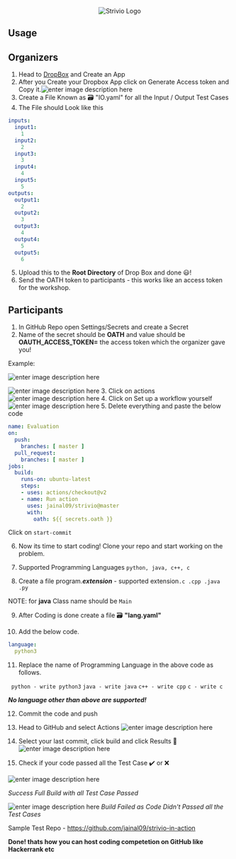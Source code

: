 
<p align="center">
   <img src="https://lh3.googleusercontent.com/pjuqWGUogguB1YtD3mujtbKJjfriMyPOhskCnF_7G0g4zFmisO8Er6uzFwJziKSvwsKbAu7e3n4bIE8az2i-a1rrP8vRUhszRNqZXEWTLe5KEheukBUVF7ktDDXYkvHz07mQAnD4k9O7u50SJkRbQYcu7ulKw04ieW9ec3l0Td8v1OZj7g_qDjz0_kfCspUsl3CQXapjTjOge0N1p4gJX1yaUzlGEr7IhfIXZdllX0dUj1OU2ry9K5JEDZw_27EATGbOXDh20oENKUps1TmVylAM5QIMc1fhqqEca7KBwInmYbAEOPSTxvwP7BnWixH6KQ3NcbkS-8MyyoDqrZZkA1Yp4Io6OjzGidkIVijTg-9sb8IV51HNqMKkaklZBWDwg5KrGycsPS5_EkQh9JLhKpnCWzbYloRHuOgKWZE4OLJ4MUi1E7KFMnKHkfZOSrwk-LLUKsaI4c_XNQIiK9lPQRHFtWYl7EYIVvkYFsoZ9lYrGTTr2p-Sn2v0bFR7HatuD4F49o3ceUllxfjR2LvE4VK0m6nZU1SfC4Fi3hBHyPkv62wmZQturOeBPhVha9BRFxDxFhfNgiphS8cepHgOx1ZQcobYXj68MegQrU16GmDT9pkamyiQggKWWfS2ZpPP2yCn2ybrEX1iiYi62NS05p81H6cfqh-iM4MiMLl2WEscI93q8BA1gc7NIJJ_b1s=w512-h338-no" alt="Strivio Logo"/>
</p>

## Usage

## Organizers

 1. Head to [DropBox](https://www.dropbox.com/developers/apps_tk=pilot_lp&_ad=topbar4&_camp=myapps) and Create an App
 2. After you Create your Dropbox App click on Generate Access token and Copy it.![enter image description here](https://miro.medium.com/max/938/1*vLvuPuX5n-klKMConAXQug.png)
3. Create a File Known as 🗃️ "IO.yaml" for all the Input / Output Test Cases
4. The File should Look like this
```yaml  
inputs:  
  input1:  
    1  
  input2:  
    2  
  input3:  
    3  
  input4:  
    4  
  input5:  
    5  
outputs:  
  output1:  
    2  
  output2:  
    3  
  output3:  
    4  
  output4:  
    5  
  output5:  
    6  
```
5. Upload this to the **Root Directory** of Drop Box and done 😃!
6. Send the OATH token to participants - this works like an access token for the workshop.
## Participants
1. In GitHub Repo open Settings/Secrets and create a Secret
2. Name of the secret should be **OATH** and value should be **OAUTH_ACCESS_TOKEN=** the access token which the organizer gave you!

Example: 

![enter image description here](https://lh3.googleusercontent.com/FWyw9eCgKusbUT7w6jKiITafU7ZNp3el4QiwyTM1evxo8J181AvS3QZjDsNfzs4Rkgo8Uoz91_BOK06ci8zusVtdFHbPZ1nl_I6xCeIxHXJql10kLY5IOu7mxSF9mflOTd6gp1xpxfBsyf8n9kf66UWKiV8HDMrcyU051mj7RfG3PM5EPeIoWlcy9Zkp2-pNkZ2vQkjvq5LN195LNbkeRifOVmphYaBESLMnV9oUlPyMQB-mBouELuh_XSKWAe3ZYwksV4pLpkAgIDeTL6HcOXLslcCtSaon3PHHTUS3SmteC1IpPLHOtw1NHbH8iH4skLGS-7wGVloA7Tw3Yuplxw2iKTnilWFQ-jZY1vAXLRaV-rCZ-R5sKHzt3evspTpmaNvhojN2v-mXqEQvR2Av_nr3YfhxwAz8JLi1kvOvJ0IgfT9MUYuMPKBQ-y6I8BlhkiZBUrCd4xHkc5JOcGyqA-u8i2lPrnPrOqPEzAggC1J7P5dg8btsrnkvKwB5y1Hc9A4-pKMsVayDyXReGrAwzIAld-Jril-cyaUI6BDdAFSLqKVuYhjPRvizEtHgYbnUAEjD899FCUPLcn4ZCyJwGu2q4EN4WJPkndwYkEF105CwKMP77ekK-DbdZZl3ne6eeVbDaps0SbG9MBOM6YaIyTJ_cna-M41uUIVrd0uLcksFe2q1pVKuMZTJ0f7CYU014QRc7NUn348J5pq_tSg1NmEL3vlyp9iYnXt6wynAsvCVuKBQGLjHyAKN=w931-h753-no)

![enter image description here](https://lh3.googleusercontent.com/AhSH9lwyBRJuEuODKSrr-K-ap-EoRviAS3oA_WwEh5Cz33dAmSIoQujt-YfCvMZXvxAM1PFr-xGmPg86mMfQPraXv2rsr8FP-u7Bp84x513Q-DhaSVVW1W2mcX3hkt-udc4-tQN7Beb3JMUyG-rAVmMLSn0boetZ_g3FnXBXaLsdzktrhHEpwNpGzu9AMETT1eEs4dG1Pmec5FQpKcDegSi5EMhLlWN8xCbEh5H-loaqqvxan-ow0Mctx-gTyPGKEi-6qprKEH3AOKhmd-z4uXAfjhcxr7rXs92dPlxXBkBQlel0qMPimLikyR6Hkgp4TL58mhqdGMUAbDJ391kq7KXZk67rTvyvASukKaGSMJ5kC2yMwBDmD_RUJLHTDnBQ30cUGPZ2ZVJgBhlNCLZkwxIw_ik_GM-nbLyTG9yF7VGCSxPHQGIiL1KW2Cj1LIbyNWR9G5YdmXp_UNnSrScq3AQBH2wjNH1gMWQv4TyB9kAbDI_QrWNsFZHk6HgbBzprlJNikIaGMf39YGkJH81gt7XKLcxuoazbEFdpqQTa23DWC6HX6aRm8zjddudREt7J5GMnbRuterdrAPYeazf7rXfi6Z0Yh3aWGwYzFkimLasvJbtRmd4jP79a3urcK2ikGE-hQqMeYIS7vrUybncBpN8tlURXH5nAgRHTHXkebm3BXA1SvGKLS7z-HQwmKLbduM020F1pQud6CoZ1D1SVeT-Bboc6igNWzM-o0ICcOjTaZl5g=w975-h386-no)
3. Click on actions
![enter image description here](https://lh3.googleusercontent.com/GbdrYDNw6P_my4YNcLwXFZSWJp-4inNUe71SR8vOYceeepla2Ez8PPUFcFn89dSswVzamiUs4eNwN7Hop5ShC0FD-kkf9HkMuMt2OQtkWotw8kcxjn0CE87Nu7IA_l4FCNz-XETQrWma_Sa4M7eN1N7QQ0wIse4oBrjjwNhHu8PDwQjV-FTNbhzytlItTAhzfIXektBiP3YGKyvBsXT4IOL_tkp1jpzG1H5JO5dZYAytsEqOIAlrATPONrUTDlIHb_Fp2qb4OOBYXmpIbioCSlRSAQlg4pC_QMzwbdlC-wP24tmYnKJTQpxmdXIs4_5ObcooCKbRuwXkaMP61uSilxv1YLRQb_-UDZ5Swgox2qKCuLmr6Sb1bVjuQFa4YAlydDi8EJxZAocPFRhJRomz9Jph28GingfEz_l9MlxBEoySPOb2E94Z8l6apM2yk9gvOg1FZY9Dof8U57WA28zroD_FuHypiuGk5qGg5bPgsTwf66KB24pbhPuXrUti4wpT5_wsK5qJzbqBI6MLKjgW2us0QBSoJilF7lo4J26vSQeJ2qLzwJHXqYejn4KqfGFKg2Wm2Pmim_NFeheTHDBa3VZvGprBBzRmvE7gAcSKJoinZYRrFtq3IkTYRYPQ_BZsoKtk6WJwAoSNXvXoD4UseK5fPZ6WHRKvBexJpyPM7HHtSxpNg4CUvCApODLCan3oOrpdHXcY32wnzh9sZMQhi8AnxFnQpVKhQHiDNqytYusML9_p=w1203-h87-no)
4. Click on Set up a workflow yourself
![enter image description here](https://lh3.googleusercontent.com/BfdHTR0sxaUJbgsvEfcHCKoFzpOlW43f9fMMubIlw8C42NpAORuV9NAFlpjny0c3fmG2Gh3SHZrR2Gd14D0dJObPFNXwVXtThEO2ZGRVfEbR4s76KVI20KJIV3HfMhaYwdg_u9C6Ic4=w1860-h243-no)
5. Delete everything and paste the below code
```yaml
name: Evaluation
on:
  push:
    branches: [ master ]
  pull_request:
    branches: [ master ]
jobs:
  build:
    runs-on: ubuntu-latest
    steps:
    - uses: actions/checkout@v2
    - name: Run action
      uses: jainal09/strivio@master 
      with:
        oath: ${{ secrets.oath }}
```
Click on `start-commit`

6. Now its time to start coding!  Clone your repo and start working on the problem.

7. Supported Programming Languages `python, java, c++, c`

8. Create a file program.***extension*** - supported extension`.c .cpp .java .py`

NOTE: for **java** Class name should be `Main`

9. After Coding is done create a file 🗃️ **"lang.yaml"**

10.  Add the below code.
```yaml
language:
  python3
``` 

11. Replace the name of Programming Language in the above code as follows.

` python - write python3`
`java - write java`
`c++ - write cpp`
`c - write c`

***No language other than above are supported!***

12. Commit the code and push

13. Head to GitHub and select Actions
![enter image description here](https://lh3.googleusercontent.com/GbdrYDNw6P_my4YNcLwXFZSWJp-4inNUe71SR8vOYceeepla2Ez8PPUFcFn89dSswVzamiUs4eNwN7Hop5ShC0FD-kkf9HkMuMt2OQtkWotw8kcxjn0CE87Nu7IA_l4FCNz-XETQrWma_Sa4M7eN1N7QQ0wIse4oBrjjwNhHu8PDwQjV-FTNbhzytlItTAhzfIXektBiP3YGKyvBsXT4IOL_tkp1jpzG1H5JO5dZYAytsEqOIAlrATPONrUTDlIHb_Fp2qb4OOBYXmpIbioCSlRSAQlg4pC_QMzwbdlC-wP24tmYnKJTQpxmdXIs4_5ObcooCKbRuwXkaMP61uSilxv1YLRQb_-UDZ5Swgox2qKCuLmr6Sb1bVjuQFa4YAlydDi8EJxZAocPFRhJRomz9Jph28GingfEz_l9MlxBEoySPOb2E94Z8l6apM2yk9gvOg1FZY9Dof8U57WA28zroD_FuHypiuGk5qGg5bPgsTwf66KB24pbhPuXrUti4wpT5_wsK5qJzbqBI6MLKjgW2us0QBSoJilF7lo4J26vSQeJ2qLzwJHXqYejn4KqfGFKg2Wm2Pmim_NFeheTHDBa3VZvGprBBzRmvE7gAcSKJoinZYRrFtq3IkTYRYPQ_BZsoKtk6WJwAoSNXvXoD4UseK5fPZ6WHRKvBexJpyPM7HHtSxpNg4CUvCApODLCan3oOrpdHXcY32wnzh9sZMQhi8AnxFnQpVKhQHiDNqytYusML9_p=w1203-h87-no)
14. Select your last commit, click build and click Results 🤞
![enter image description here](https://lh3.googleusercontent.com/wwYJR6AaxTNMK1BVWNNZaKEfc5XQwpAXZSqedtnVZu7WFO7pYdGnvpBngqOcRJOuLnaWeo9liBU6jFoLu6W1jKYhSeJyyNL4pqSIB6JnT0gA_-gD6hQC00wbwW4HebwC5MCrFDa6HM5CKA7wQ-JD_ScNyKIPU9cKQfx43UMCHDauAHd3aPvMmFBuHpqjbcKAZly_YZ49Goor3bNArTJTtkDy2ATE2WTNJjmQjwS4pFALXCRQg_HAQcKWZaBU7HcHubxrA21aiSUSH-1ZWSIUOL1QKEVsFrDjpHBZdOC5Uan6Y0VYrejnXVwTsJUzc0PxbK2uuYYV4Y-hTwhq3-TMCNfNVBdhz-myHkSmMIoM4orDa-7r9A_iNBzHTVMfmWp2UhRVISL7n2iGjkGAA_QfeEjaw3HrSEDAACt0xXEUhIjWVQ_KrkIUpJlArjRDVWqlkT_yWZL1phs6_HA7K8XaHyF2ovoRZtka7YZq8hVy1-Ys8qW5t2Ec0BkMNCchZ7LxvQuDZCxjQPwZlYjRTZBSZF3YsUQaWQOUS1BCPl1egd0ZQyp0hXD18VHN3pS5NkW0NjfsIrH07EU8qwX59PjPw-MLjTpkBR3LR8vQtQ7-8DYVhHbb1xyZv5fZuNBocx3FRrJAkP_57MoQWNcdn38DG493sB6JUb1AD9CO2rwAto_S79JD0d3m25qU3c4DWBRneKLg8erhW5YKY6zObZRJkBszSFNlZJ4Bd1ZYe9KUlGwHaq3w=w1440-h245-no)
15. Check if your code passed all the Test Case ✔️ or ❌

![enter image description here](https://lh3.googleusercontent.com/fcgkExGB9GfqyzwilyWSF0PTlNmx_7zxixYwtSZyZ3QUTZy-TGA56rpg92WYvhHX0BMvx-PV6rJSYILwcxslKMnUNNJcduHDyvwkY0fcEXyzEY5nN3d9Z47gAfqnkG5xmptR4rIjfn8oa2chIXiZ7hsQY7Evl9kOsIcxynJueJibi8dScoXYNtd90Rgc2Fi_oT7OhtJKjvaVlxYaR4AhTDFrsy_1VksCThDR9hAPhF3e3QWncYfO28wczHDe80YQ_x7ZAn_5yLV1SYHc23n3Xq2seaI-j5F8rBFPkjlfC7WX70I52hAybSNet7MKZG1PvIpnTSZKjU35N9SoDfnjGJv5W6rxdLY9y-_tx2zAs1qp6HaIx0XQNBpoCJeVv90p_3pS7cLVhgd-pA7upl23B5WcGHKe4bpKojav1jqRZrUu5fN9R7Ic2pA82-cgfrtVSWXt6v3_LxR0LiRaDR-xrvxmGCEQI4-a6vDZlqMfLcVF9jmamILtwtbIuPvv8hxOivoe_IjPB5lkAnP6vMSsqv4fuEagFHuy4rMiFO6bTeReM1wdvCvnssM-E9b34z-FeW5UP6WICqvSEdK_p79XdzSmx3zL3iagXweSlwcriKJSSuxr9xtdPkgdv1UwfF_yfOWAWFv4GjFCWvfCDee40O_2zZoynFYUx9RaZ9R2TemE1_G3D06DH7wNA9KOLEWtX32R2CFGHTLwZTZdjeoj9fS8qYH9SYkY2d8E8g3eSi-vlLte=w367-h125-no) 

 *Success Full Build with all Test Case Passed*
 
![enter image description here](https://lh3.googleusercontent.com/dw50RL8AZ4_qJnLj5s-yP8RjWlZ4jaxzIoBVPDmxuA_ePkh60nZNjPWR_cr-QQ8rNrOr61LHaV8cMK9MigDQV_Q-brhyjmwfrGo9__fM78O1G57FwCoJBVLol4nv_YzBH4tQi-7TaCekp9-Rn9qScK3kSnrpdYDVYXnnxtxB-iiGmLEsVX0kIaRQXTuCfClpoRXDAA3YCzltJuQl6UPvUKzUKWLhsiLJuoP5SKU35INUZuI5Kj5dI0EddEq2JuWkJtsTfBy3p3wimd5eZWx6mItgh4ev15Iy5i2M0xIy20a3PNTtPoi5uVIqFeJtHryuoCSTkwkTn6o3bCXWaOQ9dMCSdLH9Yo1-fF1cyueuSRYRRXyF-cVpwWlLuxPLhZalD9de66uI1ul2RHD3HDQlOQhX8yc0odNQj_BrqxXp9N4Fk2lI60eXODdUfzuInjM7UlYGVk4kNr1uJlNOuDD41DlarPaqvrJuSQaj8xm5M5w98r6mLheumxwbGoNwhifSxjecpYo20U_qLFTvkT5Tar_UqnBJr_m0EJMN6nyqxf-0z9MHCPAyyDTt_fnctdn966Wc12_8eCHJbb54Vd0XffVXrVibyzJd7MPHs_viycXnQbj4sNBXAOTKet5_SBGaNiK3EZMamb9Ebm-hO5HQm2IB2vkHJEuulJ5aNMT6RFe4glhVVgai6bz1Hkn4j9FpXdcjRaYhyzz6KKCqYTGx71kpfQbvsgkm3wG3j1zMvayh1Liu=w1440-h401-no)
*Build Failed as Code Didn't Passed all the Test Cases*

Sample Test Repo - https://github.com/jainal09/strivio-in-action

**Done! thats how you can host coding competetion on GitHub like Hackerrank etc** 
